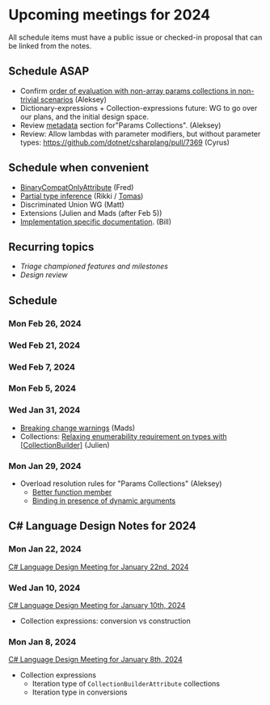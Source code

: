 # Upcoming meetings for 2024

All schedule items must have a public issue or checked-in proposal that can be linked from the notes.

## Schedule ASAP

- Confirm [order of evaluation with non-array params collections in non-trivial scenarios](https://github.com/dotnet/csharplang/blob/main/proposals/params-collections.md#order-of-evaluation-with-non-array-collections-in-non-trivial-scenarios) (Aleksey)
- Dictionary-expressions + Collection-expressions future: WG to go over our plans, and the initial design space.
- Review [metadata](https://github.com/dotnet/csharplang/blob/main/proposals/params-collections.md#metadata) section for"Params Collections". (Aleksey)
- Review: Allow lambdas with parameter modifiers, but without parameter types: https://github.com/dotnet/csharplang/pull/7369 (Cyrus)

## Schedule when convenient

- [BinaryCompatOnlyAttribute](https://github.com/dotnet/csharplang/pull/7707) (Fred)
- [Partial type inference](https://github.com/dotnet/csharplang/pull/7582) (Rikki / [Tomas](https://github.com/TomatorCZ))
- Discriminated Union WG (Matt)
- Extensions (Julien and Mads (after Feb 5))
- [Implementation specific documentation](https://github.com/dotnet/csharplang/issues/7898). (Bill)

## Recurring topics

- *Triage championed features and milestones*
- *Design review*

## Schedule

### Mon Feb 26, 2024

### Wed Feb 21, 2024

### Wed Feb 7, 2024

### Mon Feb 5, 2024

### Wed Jan 31, 2024

- [Breaking change warnings](https://github.com/dotnet/csharplang/issues/7189) (Mads)
- Collections: [Relaxing enumerability requirement on types with \[CollectionBuilder\]](https://github.com/dotnet/csharplang/issues/7744) (Julien)

### Mon Jan 29, 2024

- Overload resolution rules for "Params Collections" (Aleksey)
  - [Better function member](https://github.com/dotnet/csharplang/blob/main/proposals/params-collections.md#better-function-member)
  - [Binding in presence of dynamic arguments](https://github.com/dotnet/csharplang/blob/main/proposals/params-collections.md#dynamic-vs-static-binding)

## C# Language Design Notes for 2024

### Mon Jan 22, 2024

[C# Language Design Meeting for January 22nd, 2024](https://github.com/dotnet/csharplang/blob/main/meetings/2024/LDM-2024-01-22.md)

### Wed Jan 10, 2024

[C# Language Design Meeting for January 10th, 2024](https://github.com/dotnet/csharplang/blob/main/meetings/2024/LDM-2024-01-10.md)

- Collection expressions: conversion vs construction

### Mon Jan 8, 2024

[C# Language Design Meeting for January 8th, 2024](https://github.com/dotnet/csharplang/blob/main/meetings/2024/LDM-2024-01-08.md)

- Collection expressions
    - Iteration type of `CollectionBuilderAttribute` collections
    - Iteration type in conversions
